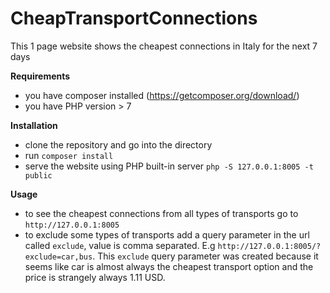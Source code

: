 # CheapTransportConnections
This 1 page website shows the cheapest connections in Italy for the next 7 days

**Requirements**
- you have composer installed (https://getcomposer.org/download/)
- you have PHP version > 7

**Installation**
- clone the repository and go into the directory
- run `composer install`
- serve the website using PHP built-in server `php -S 127.0.0.1:8005 -t public`

**Usage**
- to see the cheapest connections from all types of transports go to `http://127.0.0.1:8005`
- to exclude some types of transports add a query parameter in the url called `exclude`, value is comma separated. E.g `http://127.0.0.1:8005/?exclude=car,bus`. This `exclude` query parameter was created because it seems like car is almost always the cheapest transport option and the price is strangely always 1.11 USD.
